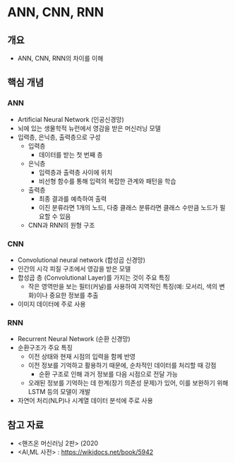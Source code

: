 # ANN, CNN, RNN

## 개요

- ANN, CNN, RNN의 차이를 이해

## 핵심 개념

### ANN

- Artificial Neural Network (인공신경망)
- 뇌에 있는 생물학적 뉴런에서 영감을 받은 머신러닝 모델
- 입력층, 은닉층, 출력층으로 구성
    - 입력층
        - 데이터를 받는 첫 번째 층
    - 은닉층
        - 입력층과 출력층 사이에 위치
        - 비선형 함수를 통해 입력의 복잡한 관계와 패턴을 학습
    - 출력층
        - 최종 결과를 예측하여 출력
        - 이진 분류라면 1개의 노드, 다중 클래스 분류라면 클래스 수만큼 노드가 필요할 수 있음
    - CNN과 RNN의 원형 구조

### CNN

- Convolutional neural network (합성곱 신경망)
- 인간의 시각 피질 구조에서 영감을 받은 모델
- 합성곱 층 (Convolutional Layer)를 가지는 것이 주요 특징
    - 작은 영역만을 보는 필터(커널)를 사용하여 지역적인 특징(예: 모서리, 색의 변화)이나 중요한 정보를 추출
- 이미지 데이터에 주로 사용

### RNN

- Recurrent Neural Network (순환 신경망)
- 순환구조가 주요 특징
    - 이전 상태와 현재 시점의 입력을 함께 반영
    - 이전 정보를 기억하고 활용하기 때문에, 순차적인 데이터를 처리할 때 강점
        - 순환 구조로 인해 과거 정보를 다음 시점으로 전달 가능
    - 오래된 정보를 기억하는 데 한계(장기 의존성 문제)가 있어, 이를 보완하기 위해 LSTM 등의 모델이 개발
- 자연어 처리(NLP)나 시계열 데이터 분석에 주로 사용

## 참고 자료

- <핸즈온 머신러닝 2판> (2020
- <AI,ML 사전> :  https://wikidocs.net/book/5942
